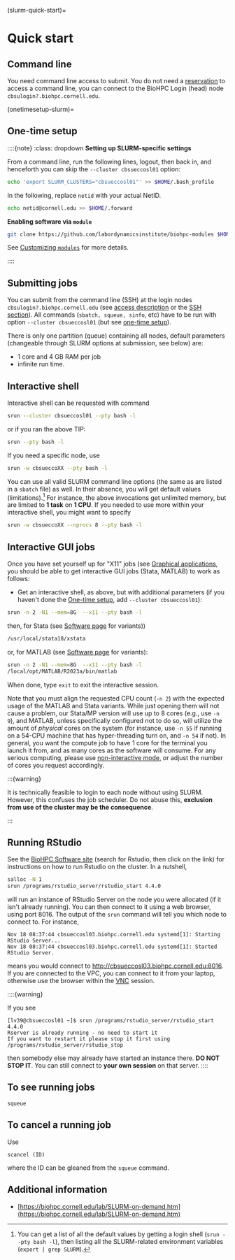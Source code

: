 
(slurm-quick-start)=
# Quick start

## Command line

You need command line access to submit. You do not need a [reservation](reserving) to access a command line, you can connect to the BioHPC Login (head) node `cbsulogin?.biohpc.cornell.edu`.

(onetimesetup-slurm)=
## One-time setup

::::{note}
:class: dropdown
**Setting up SLURM-specific settings**

From a command line, run the following lines, logout, then back in, and henceforth you can skip the `--cluster cbsueccosl01` option:
 
```bash
echo 'export SLURM_CLUSTERS="cbsueccosl01"' >> $HOME/.bash_profile
```

In the following, replace `netid` with your actual NetID. 


```bash
echo netid@cornell.edu >> $HOME/.forward
``` 


**Enabling software via `module`**


```bash
git clone https://github.com/labordynamicsinstitute/biohpc-modules $HOME/privatemodules
```

See [Customizing `modules`](custommodules) for more details.

::::

## Submitting jobs

You can submit from the command line (SSH) at the login nodes `cbsulogin?.biohpc.cornell.edu` (see [access description](https://biohpc.cornell.edu/lab/userguide.aspx?a=access#A3) or the [SSH section](ssh)). All commands (`sbatch, squeue, sinfo`, etc) have to be run with option `--cluster cbsueccosl01` (but see [one-time setup](onetimesetup-slurm)).

There is only one partition (queue) containing all nodes, default parameters (changeable through SLURM options at submission, see below) are:

- 1 core and 4 GB RAM per job 
- infinite run time. 

## Interactive shell

Interactive shell can be requested  with command 

```bash
srun --cluster cbsueccosl01 --pty bash -l
```

or if you ran the above TIP:

```bash
srun --pty bash -l
```

If you need a specific node, use


```bash
srun -w cbsueccoXX --pty bash -l
```

You can use all valid SLURM command line options (the same as are listed in a `sbatch` file) as well. In their absence, you will get default values (limitations).[^limits] For instance, the above invocations get unlimited memory, but are limited to **1 task** on **1 CPU**. If you needed to use more within your interactive shell, you might want to specify

```bash
srun -w cbsueccoXX --nprocs 8 --pty bash -l
```

[^limits]: You can get a list of all the default values by getting a login shell (`srun --pty bash -l`), then listing all the SLURM-related environment variables (`export | grep SLURM`).

## Interactive GUI jobs

Once you have set yourself up for "X11" jobs (see [Graphical applications](graphical), you should be able to get interactive GUI jobs (Stata, MATLAB) to work as follows:

- Get an interactive shell, as above, but with additional parameters (if you haven't done the [One-time setup](onetimesetup-slurm), add `--cluster cbsueccosl01`):

```bash
srun -n 2 -N1 --mem=8G  --x11 --pty bash -l
```

then, for Stata (see [Software page](software) for variants))

```bash
/usr/local/stata18/xstata
```

or, for MATLAB (see [Software page](software) for variants):

```bash
srun -n 2 -N1 --mem=8G  --x11 --pty bash -l
/local/opt/MATLAB/R2023a/bin/matlab
```

When done, type `exit` to exit the interactive session. 

Note that you must align the requested CPU count (`-n 2`) with the expected usage of the MATLAB and Stata variants. While just opening them will not cause a problem, our Stata/MP version will use up to 8 cores (e.g., use `-n 9`), and MATLAB, unless specifically configured not to do so, will utilize the amount of *physical* cores on the system (for instance, use `-n 55` if running on a 54-CPU machine that has hyper-threading turn on, and `-n 54` if not). In general, you want the compute job to have 1 core for the terminal you launch it from, and as many cores as the software will consume. For any serious computing, please use [non-interactive mode](sbatchexample), or adjust the number of cores you request accordingly.

:::{warning}

It is technically feasible to login to each node without using SLURM. However, this confuses the job scheduler. Do not abuse this, **exclusion from use of the cluster may be the consequence**.

:::

## Running RStudio

See the [BioHPC Software site](https://biohpc.cornell.edu/lab/userguide.aspx?a=software) (search for Rstudio, then click on the link) for instructions on how to run Rstudio on the cluster. In a nutshell,

```bash
salloc -N 1
srun /programs/rstudio_server/rstudio_start 4.4.0
```

will run an instance of RStudio Server on the node you were allocated (if it isn't already running). You can then connect to it using a web browser, using port 8016. The output of the `srun` command will tell you which node to connect to. For instance, 

```
Nov 18 08:37:44 cbsueccosl03.biohpc.cornell.edu systemd[1]: Starting RStudio Server...
Nov 18 08:37:44 cbsueccosl03.biohpc.cornell.edu systemd[1]: Started RStudio Server.
```

means you would connect to <http://cbsueccosl03.biohpc.cornell.edu:8016>. If you are connected to the VPC, you can connect to it from your laptop, otherwise use the browser within the [VNC](vnc) session.

::::{warning}

If you see
```
[lv39@cbsueccosl01 ~]$ srun /programs/rstudio_server/rstudio_start 4.4.0
Rserver is already running - no need to start it
If you want to restart it please stop it first using
/programs/rstudio_server/rstudio_stop
```

then somebody else may already have started an instance there. **DO NOT STOP IT**. You can still connect to **your own session** on that server. 
::::

## To see running jobs

```
squeue
```

## To cancel a running job

Use

```
scancel (ID)
```

where the ID can be gleaned from the `squeue` command.

## Additional information

- [https://biohpc.cornell.edu/lab/SLURM-on-demand.htm](https://biohpc.cornell.edu/lab/SLURM-on-demand.htm)
